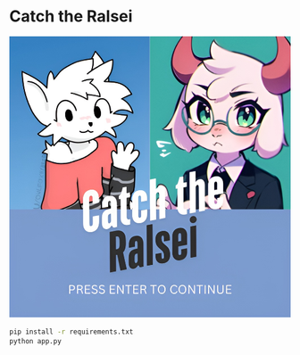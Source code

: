 # Catch the Ralsei
![screenshot](assets/wallpaper.png)

```bash
pip install -r requirements.txt
python app.py
```
